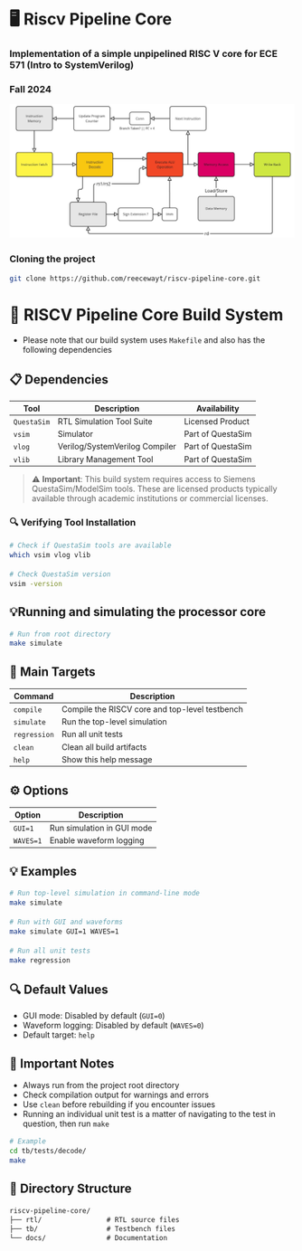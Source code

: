 # 🖥️ Riscv Pipeline Core
### Implementation of a simple unpipelined RISC V core for ECE 571 (Intro to SystemVerilog)
### Fall 2024
  

![Simple](docs/images/riscv-pipeline-design.jpg)

### Cloning the project
```bash
git clone https://github.com/reecewayt/riscv-pipeline-core.git
```
  
# 🚀 RISCV Pipeline Core Build System
- Please note that our build system uses `Makefile` and also has the following dependencies
## 📋 Dependencies

| Tool | Description | Availability |
|------|-------------|--------------|
| `QuestaSim` | RTL Simulation Tool Suite | Licensed Product |
| `vsim` | Simulator | Part of QuestaSim |
| `vlog` | Verilog/SystemVerilog Compiler | Part of QuestaSim |
| `vlib` | Library Management Tool | Part of QuestaSim |

> ⚠️ **Important**: This build system requires access to Siemens QuestaSim/ModelSim tools. These are licensed products typically available through academic institutions or commercial licenses.

### 🔍 Verifying Tool Installation
```bash
# Check if QuestaSim tools are available
which vsim vlog vlib

# Check QuestaSim version
vsim -version
```
## 💡Running and simulating the processor core
```bash
# Run from root directory
make simulate
```
## 🎯 Main Targets

| Command | Description |
|---------|-------------|
| `compile` | Compile the RISCV core and top-level testbench |
| `simulate` | Run the top-level simulation |
| `regression` | Run all unit tests |
| `clean` | Clean all build artifacts |
| `help` | Show this help message |

## ⚙️ Options

| Option | Description |
|--------|-------------|
| `GUI=1` | Run simulation in GUI mode |
| `WAVES=1` | Enable waveform logging |

## 💡 Examples

```bash
# Run top-level simulation in command-line mode
make simulate

# Run with GUI and waveforms
make simulate GUI=1 WAVES=1

# Run all unit tests
make regression
```
## 🔍 Default Values

- GUI mode: Disabled by default (`GUI=0`)
- Waveform logging: Disabled by default (`WAVES=0`)
- Default target: `help`

## 🚨 Important Notes

- Always run from the project root directory
- Check compilation output for warnings and errors
- Use `clean` before rebuilding if you encounter issues
- Running an individual unit test is a matter of navigating to the test in question, then run `make`
```bash
# Example
cd tb/tests/decode/
make
```

## 🔧 Directory Structure

```
riscv-pipeline-core/
├── rtl/                # RTL source files
├── tb/                 # Testbench files
└── docs/               # Documentation
```
